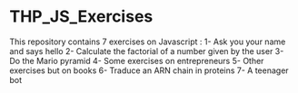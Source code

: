# THP_JS_Exercises

This repository contains 7 exercises on Javascript :
1- Ask you your name and says hello
2- Calculate the factorial of a number given by the user
3- Do the Mario pyramid
4- Some exercises on entrepreneurs
5- Other exercises but on books
6- Traduce an ARN chain in proteins
7- A teenager bot
